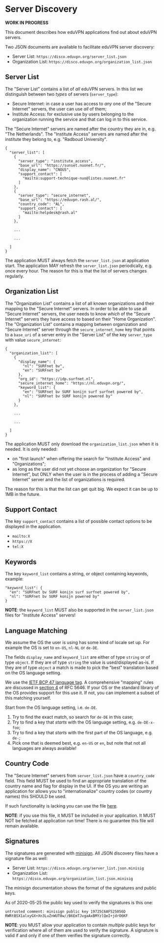 # Server Discovery

**WORK IN PROGRESS**

This document describes how eduVPN applications find out about eduVPN servers.

Two JSON documents are available to facilitate eduVPN server discovery:
 
- Server List: `https://disco.eduvpn.org/server_list.json`
- Organization List: `https://disco.eduvpn.org/organization_list.json`

## Server List

The "Server List" contains a list of _all_ eduVPN servers. In this list we 
distinguish between two _types_ of servers (`server_type`):

- Secure Internet: in case a user has access to _any_ one of the 
  "Secure Internet" servers, the user can use _all_ of them;
- Institute Access: for exclusive use by users belonging to the organization 
  running the service and that can log in to this service.

The "Secure Internet" servers are named after the country they are in, e.g. 
"The Netherlands". The "Institute Access" servers are named after the institute
they belong to, e.g. "Radboud University".

    {
      "server_list": [
        {
          "server_type": "institute_access",
          "base_url": "https://sunset.nuonet.fr/",
          "display_name": "CNOUS",
          "support_contact": [
            "mailto:support-technique-nuo@listes.nuonet.fr"
          ]
        },
        {
          "server_type": "secure_internet",
          "base_url": "https://eduvpn.rash.al/",
          "country_code": "AL",
          "support_contact": [
            "mailto:helpdesk@rash.al"
          ]
        },

        ...

        ...
            
      ]
    }

The application MUST always fetch the `server_list.json` at application start. 
The application MAY refresh the `server_list.json` periodically, e.g. once 
every hour. The reason for this is that the list of servers changes regularly.
 
## Organization List

The "Organization List" contains a list of all known organizations and their
mapping to the "Secure Internet" servers. In order to be able to use all 
"Secure Internet" servers, the user needs to know _which_ of the 
"Secure Internet" servers they have access to based on their 
"Home Organization". The "Organization List" contains a mapping between 
organization and "Secure Internet" server through the `secure_internet_home` 
key that points to a `base_uri` of a server entry in the "Server List" of the
key `server_type` with value `secure_internet`:

    {
      "organization_list": [
        {
          "display_name": {
            "nl": "SURFnet bv",
            "en": "SURFnet bv"
          },
          "org_id": "https://idp.surfnet.nl",
          "secure_internet_home": "https://nl.eduvpn.org/",
          "keyword_list": {
            "en": "SURFnet bv SURF konijn surf surfnet powered by",
            "nl": "SURFnet bv SURF konijn powered by"
          }
        },

        ...

        ... 

      ]
    }

The application MUST only download the `organization_list.json` when it is 
needed. It is only needed:

- on "first launch" when offering the search for "Institute Access" and 
  "Organizations";
- as long as the user did not yet choose an organization for "Secure Internet", 
  but ONLY when the user is in the process of adding a "Secure Internet"
  server and the list of organizations is required.

The reason for this is that the list can get quit big. We expect it can be up
to 1MB in the future.

## Support Contact

The key `support_contact` contains a list of possible contact options to be 
displayed in the application.

- `mailto:X`
- `https://X`
- `tel:X`

## Keywords

The key `keyword_list` contains a string, or object containing keywords, 
example:

    "keyword_list": {
      "en": "SURFnet bv SURF konijn surf surfnet powered by",
      "nl": "SURFnet bv SURF konijn powered by"
    }

**NOTE**: the `keyword_list` MUST also be supported in the `server_list.json` 
files for "Institute Access" servers!

## Language Matching

We assume the OS the user is using has some kind of locale set up. For example
the OS is set to `en-US`, `nl-NL` or `de-DE`. 

The fields `display_name` and `keyword_list` are either of type `string` or of
type `object`. If they are of type `string` the value is used/displayed as-is. 
If they are of type `object` a match is made to pick the "best" translation 
based on the OS language setting.

We use the 
[IETF BCP 47 language tag](https://en.wikipedia.org/wiki/IETF_language_tag). A 
comprehensive "mapping" rules are discussed in 
[section 4](https://tools.ietf.org/html/rfc5646#section-4) of RFC 5646. If your
OS or the standard library of the OS provides support for this use it. If not,
you can implement a subset of this matching yourself.

Start from the OS language setting, i.e. `de-DE`.

1. Try to find the exact match, so search for `de-DE` in this case;
2. Try to find a key that *starts* with the OS language setting, e.g. 
`de-DE-x-foo`;
3. Try to find a key that *starts* with the first part of the OS language, e.g. 
`de-`;
4. Pick one that is deemed best, e.g. `en-US` or `en`, but note that not all 
languages are always available!

## Country Code

The "Secure Internet" servers from `server_list.json` have a `country_code` 
field. This field MUST be used to find an appropriate translation of the 
country name and flag for display in the UI. If the OS you are writing an 
application for allows you to "internationalize" country codes (or country 
names) this SHOULD be used.

If such functionality is lacking you can use the file 
[here](https://github.com/eduvpn/artwork/blob/master/country_code_to_country_mapping.json).

**NOTE**: if you use this file, it MUST be included in your application. It 
MUST NOT be fetched at application run time! There is no guarantee this file 
will remain available.

## Signatures

The signatures are generated with 
[minisign](https://jedisct1.github.io/minisign/). All JSON discovery files have
a signature file as well:

- Server List: `https://disco.eduvpn.org/server_list.json.minisig`
- Organization List: `https://disco.eduvpn.org/organization_list.json.minisig`

The minisign documentation shows the format of the signatures and public keys.

As of 2020-05-25 the public key used to verify the signatures is this one:

    untrusted comment: minisign public key 19725C6AF525056D
    RWRtBSX1alxyGX+Xn3LuZnWUT0w//B6EmTJvgaAxBMYzlQeI+jdrO6KF

**NOTE**: you MUST allow your application to contain _multiple_ public keys for 
verification where all of them are used to verify the signature. A signature
is valid if and only if one of them verifies the signature correctly.
